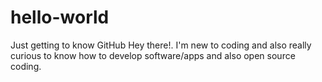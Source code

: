 # hello-world
Just getting to know GitHub
Hey there!. I'm new to coding and also really curious to know how to develop software/apps and also open source coding.
